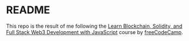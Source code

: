 # README

This repo is the result of me following the [Learn Blockchain, Solidity, and Full Stack Web3 Development with JavaScript](https://www.youtube.com/watch?v=gyMwXuJrbJQ&t=8707s) course by [freeCodeCamp](freeCodeCamp.org).
